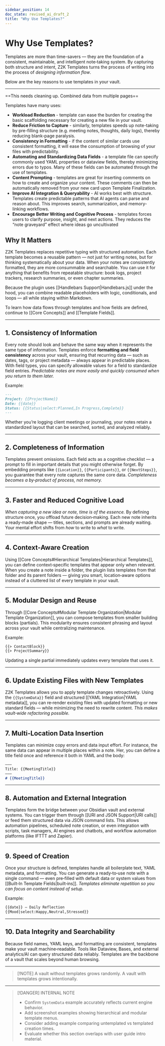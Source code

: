 ```yaml
---
sidebar_position: 14
doc_state: revised_ai_draft_2
title: "Why Use Templates?"
---
```


# Why Use Templates?

Templates are more than time-savers — they are the foundation of a consistent, maintainable, and intelligent note‑taking system. By capturing both structure and intent, Z2K Templates turns the process of writing into the process of *designing information flow*.

Below are the key reasons to use templates in your vault.

---

==This needs cleaning up. Combined data from multiple pages==

Templates have many uses:
- **Workload Reduction** - template can ease the burden for creating the basic scaffolding necessary for creating a new file in your vault. 
- **Reduce Friction to Capture** - similarly, templates speeds up note-taking by pre-filling structure (e.g. meeting notes, thoughts, daily logs), thereby reducing blank-page paralysis.
- **Consistency in Formatting** - if the content of similar cards use consistent formatting, it will ease the consumption of browsing of your files with predictability.
- **Automating and Standardizing Data Fields** - a template file can specify commonly used YAML properties or dataview fields, thereby minimizing errors due to typos. Many of these fields can be automated through the use of templates.
- **Content Prompting** - templates are great for inserting comments on how to create and organize your content. These comments can then be automatically removed from your new card upon Template Finalization.
- **Improve AI Integration & Queryability** - AI works best with structure. Templates create predictable patterns that AI agents can parse and reason about. This improves search, summarization, and memory-linking workflows.
- **Encourage Better Writing and Cognitive Process** - templates forces users to clarify purpose, insight, and next actions. They reduces the “note graveyard” effect where ideas go uncultivated



## Why It Matters

Z2K Templates replaces repetitive typing with structured automation. Each template becomes a reusable pattern — not just for writing notes, but for thinking systematically about your data. When your notes are consistently formatted, they are more consummable and searchable. You can use it for anything that benefits from repeatable structure: book logs, project trackers, research summaries, or even chapter summaries.

Because the plugin uses [[Handlebars Support|Handlebars.js]] under the hood, you can combine readable placeholders with logic, conditionals, and loops — all while staying within Markdown.

To learn how data flows through templates and how fields are defined, continue to [[Core Concepts]] and [[Template Fields]].


---

## 1. Consistency of Information

Every note should look and behave the same way when it represents the same type of information. Templates enforce **formatting and field consistency** across your vault, ensuring that recurring data — such as dates, tags, or project metadata — always appear in predictable places. With field types, you can specify allowable values for a field to standardize field entries. *Predictable notes are more easily and quickly consumed when you return to them later.*

Example:

```md title="Template - YAML.md"
---
Project: {{ProjectName}}
Date: {{date}}
Status: {{Status|select:Planned,In Progress,Complete}}
---
```

Whether you’re logging client meetings or journaling, your notes retain a standardized layout that can be searched, sorted, and analyzed reliably.

---

## 2. Completeness of Information

Templates prevent omissions. Each field acts as a cognitive checklist — a prompt to fill in important details that you might otherwise forget. By embedding prompts like `{{Location}}`, `{{Participants}}`, or `{{NextSteps}}`, you guarantee that every note captures the same core data. *Completeness becomes a by‑product of process, not memory.*

---

## 3. Faster and Reduced Cognitive Load

*When capturing a new idea or note, time is of the essence.* By defining structure once, you offload future decision‑making. Each new note inherits a ready‑made shape — titles, sections, and prompts are already waiting. Your mental effort shifts from *how* to write to *what* to write. 

---

## 4. Context‑Aware Creation

Using [[Core Concepts#Hierarchical Templates|Hierarchical Templates]], you can define context‑specific templates that appear only when relevant. When you create a note inside a folder, the plugin lists templates from that folder and its parent folders — giving you smart, location‑aware options instead of a cluttered list of every template in your vault.

---

## 5. Modular Design and Reuse

Through [[Core Concepts#Modular Template Organization|Modular Template Organization]], you can compose templates from smaller building blocks (partials). This modularity ensures consistent phrasing and layout across your vault while centralizing maintenance.

Example:

```md title="Template - With Partials.md"
{{> ContactBlock}}
{{> ProjectSummary}}
```

Updating a single partial immediately updates every template that uses it.

---

## 6. Update Existing Files with New Templates

Z2K Templates allows you to apply template changes retroactively. Using the `{{SystemData}}` field and structured [[YAML Integration|YAML metadata]], you can re‑render existing files with updated formatting or new standard fields — while minimizing the need to rewrite content. *This makes vault‑wide refactoring possible.*

---

## 7. Multi‑Location Data Insertion

Templates can minimize copy errors and data input effort. For instance, the same data can appear in multiple places within a note. Her, you can define a title field once and reference it both in YAML and the body:

```md title="Template - Meeting.md"
–––
Title: {{MeetingTitle}}
–––
# {{MeetingTitle}}
```

---

## 8. Automation and External Integration

Templates form the bridge between your Obsidian vault and external systems. You can trigger them through [[URI and JSON Support|URI calls]] or feed them structured data via JSON command lists. This allows automation pipelines, scheduled note creation, or even integration with scripts, task managers, AI engines and chatbots, and workflow automation platforms (like IFTTT and Zapier).

---

## 9. Speed of Creation

Once your structure is defined, templates handle all boilerplate text, YAML metadata, and formatting. You can generate a ready‑to‑use note with a single command — even pre‑filled with default data or system values from [[Built‑In Template Fields|built‑ins]]. *Templates eliminate repetition so you can focus on content instead of setup.*

Example:

```md title="Template - Daily Reflection.md"
{{date}} — Daily Reflection
{{Mood|select:Happy,Neutral,Stressed}}
```

---

## 10. Data Integrity and Searchability

Because field names, YAML keys, and formatting are consistent, templates make your vault machine‑readable. Tools like Dataview, Bases, and external analytics/AI can query structured data reliably. Templates are the backbone of a vault that scales beyond human browsing.

---

> [!NOTE] A vault without templates grows randomly. A vault with templates grows intentionally.

---

> [!DANGER] INTERNAL NOTE
>
> - Confirm `SystemData` example accurately reflects current engine behavior.
> - Add screenshot examples showing hierarchical and modular template menus.
> - Consider adding example comparing untemplated vs templated creation times.
> - Evaluate whether this section overlaps with user guide intro material.

